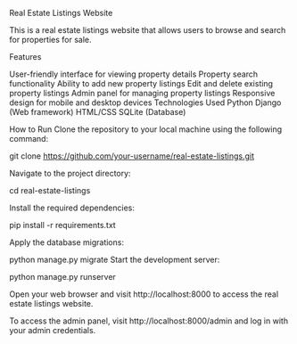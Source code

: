 Real Estate Listings Website

This is a real estate listings website that allows users to browse and search for properties for sale.

Features

User-friendly interface for viewing property details
Property search functionality
Ability to add new property listings
Edit and delete existing property listings
Admin panel for managing property listings
Responsive design for mobile and desktop devices
Technologies Used
Python
Django (Web framework)
HTML/CSS
SQLite (Database)


How to Run
Clone the repository to your local machine using the following command:


git clone https://github.com/your-username/real-estate-listings.git

Navigate to the project directory:

cd real-estate-listings

Install the required dependencies:

pip install -r requirements.txt


Apply the database migrations:

python manage.py migrate
Start the development server:


python manage.py runserver

Open your web browser and visit http://localhost:8000 to access the real estate listings website.

To access the admin panel, visit http://localhost:8000/admin and log in with your admin credentials.
